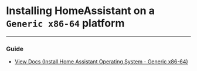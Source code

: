 <!-- ------------------------------------------------------------ -->

# Installing HomeAssistant on a `Generic x86-64` platform


<!-- ------------------------------------------------------------ -->

***
### Guide
  - [View Docs (Install Home Assistant Operating System - Generic x86-64)](https://www.home-assistant.io/installation/generic-x86-64/)


<!-- ---------------------------------------------------------
#
# Citation(s)
#
#   www.home-assistant.io  |  "Generic x86-64 - Home Assistant"  |  https://www.home-assistant.io/installation/generic-x86-64/
#
---------------------------------------------------------- -->